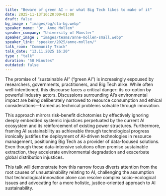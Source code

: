 ```yaml
---
title: "Beware of green AI – or what Big Tech likes to make of it"
date: 2025-11-13T16:20:00+01:00
draft: false
bg_image : "images/bg/cta-bg.webp"
speaker_name: "Dr. Anne Mollen"
speaker_company: "University of Münster"
speaker_image : "images/teams/anne-mollen-small.webp"
speaker_link: "speaker/2025/anne-mollen/"
talk_room: "Community Track"
talk_date: "13.11.2025 16:20"
type : "talk"
duration: "50 Minutes"
outdated: false
---
```


The promise of “sustainable AI” (“green AI”) is increasingly espoused by researchers, governments, practitioners, and Big Tech alike. While often well-intentioned, this discourse faces a critical danger: its co-option by powerful industry actors. Discussions surrounding AI’s environmental impact are being deliberately narrowed to resource consumption and ethical considerations—framed as technical problems solvable through innovation. 

This approach mirrors risk-benefit dichotomies by effectively ignoring deeply embedded systemic injustices perpetuated by the current AI ecosystem and its reinforcement of existing power structures. Furthermore, framing AI sustainability as achievable through technological progress ironically justifies the deployment of AI-driven technologies in resource management, positioning Big Tech as a provider of data-focused solutions. Even though these data-intensive solutions often promise sustainable extraction, they accelerate environmental degradation and exacerbate global distribution injustices. 

This talk will demonstrate how this narrow focus diverts attention from the root causes of unsustainability relating to AI, challenging the assumption that technological innovation alone can resolve complex socio-ecological issues and advocating for a more holistic, justice-oriented approach to AI sustainability.
